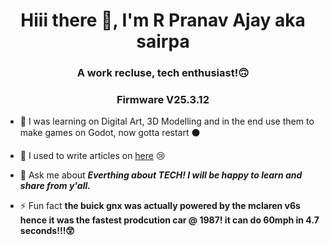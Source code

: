 <h1 align="center">Hiii there 👋, I'm R Pranav Ajay aka sairpa </h1>
<h3 align="center">A work recluse, tech enthusiast!🙃</h3>
<h3 align="center">Firmware V25.3.12</h3>

- 💼 I was learning on Digital Art, 3D Modelling and in the end use them to make games on Godot, now gotta restart ⚫

- 📝 I used to write articles on [here](https://rpatechie.blogspot.com/) 😢

- 💬 Ask me about ***Everthing about TECH! I will be happy to learn and share from y'all.***

- ⚡ Fun fact **the buick gnx was actually powered by the mclaren v6s hence it was the fastest prodcution car @ 1987! it can do 60mph in 4.7 seconds!!!😲**
